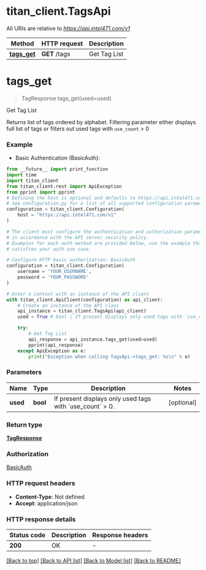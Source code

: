 # titan_client.TagsApi

All URIs are relative to *https://api.intel471.com/v1*

Method | HTTP request | Description
------------- | ------------- | -------------
[**tags_get**](TagsApi.md#tags_get) | **GET** /tags | Get Tag List


# **tags_get**
> TagResponse tags_get(used=used)

Get Tag List

Returns list of tags ordered by alphabet. Filtering parameter either displays full list of tags or filters out used tags with `use_count` > 0

### Example

* Basic Authentication (BasicAuth):
```python
from __future__ import print_function
import time
import titan_client
from titan_client.rest import ApiException
from pprint import pprint
# Defining the host is optional and defaults to https://api.intel471.com/v1
# See configuration.py for a list of all supported configuration parameters.
configuration = titan_client.Configuration(
    host = "https://api.intel471.com/v1"
)

# The client must configure the authentication and authorization parameters
# in accordance with the API server security policy.
# Examples for each auth method are provided below, use the example that
# satisfies your auth use case.

# Configure HTTP basic authorization: BasicAuth
configuration = titan_client.Configuration(
    username = 'YOUR_USERNAME',
    password = 'YOUR_PASSWORD'
)

# Enter a context with an instance of the API client
with titan_client.ApiClient(configuration) as api_client:
    # Create an instance of the API class
    api_instance = titan_client.TagsApi(api_client)
    used = True # bool | If present displays only used tags with `use_count` > 0. (optional)

    try:
        # Get Tag List
        api_response = api_instance.tags_get(used=used)
        pprint(api_response)
    except ApiException as e:
        print("Exception when calling TagsApi->tags_get: %s\n" % e)
```

### Parameters

Name | Type | Description  | Notes
------------- | ------------- | ------------- | -------------
 **used** | **bool**| If present displays only used tags with &#x60;use_count&#x60; &gt; 0. | [optional] 

### Return type

[**TagResponse**](TagResponse.md)

### Authorization

[BasicAuth](../README.md#BasicAuth)

### HTTP request headers

 - **Content-Type**: Not defined
 - **Accept**: application/json

### HTTP response details
| Status code | Description | Response headers |
|-------------|-------------|------------------|
**200** | OK |  -  |

[[Back to top]](#) [[Back to API list]](../README.md#documentation-for-api-endpoints) [[Back to Model list]](../README.md#documentation-for-models) [[Back to README]](../README.md)

